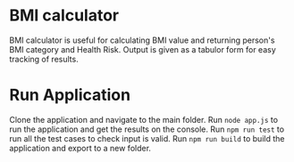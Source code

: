 # BMI calculator

BMI calculator is useful for calculating BMI value and returning person's BMI category and Health Risk.
Output is given as a tabulor form for easy tracking of results.

# Run Application

Clone the application and navigate to the main folder.
Run `node app.js` to run the application and get the results on the console.
Run `npm run test` to run all the test cases to check input is valid.
Run `npm run build` to build the application and export to a new folder.

